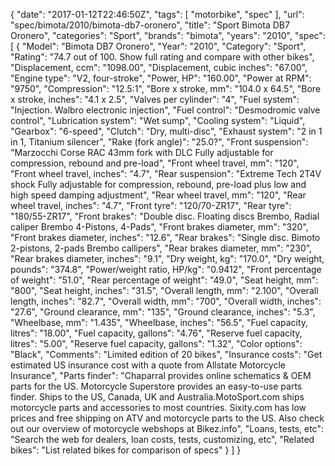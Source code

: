 {
    "date": "2017-01-12T22:46:50Z",
    "tags": [
        "motorbike",
        "spec"
    ],
    "url": "spec\/bimota\/2010\/bimota-db7-oronero",
    "title": "Sport Bimota DB7 Oronero",
    "categories": "Sport",
    "brands": "bimota",
    "years": "2010",
    "spec": [
        {
            "Model": "Bimota DB7 Oronero",
            "Year": "2010",
            "Category": "Sport",
            "Rating": "74.7 out of 100. Show full rating and compare with other bikes",
            "Displacement, ccm": "1098.00",
            "Displacement, cubic inches": "67.00",
            "Engine type": "V2, four-stroke",
            "Power, HP": "160.00",
            "Power at RPM": "9750",
            "Compression": "12.5:1",
            "Bore x stroke, mm": "104.0 x 64.5",
            "Bore x stroke, inches": "4.1 x 2.5",
            "Valves per cylinder": "4",
            "Fuel system": "Injection. Walbro electronic injection",
            "Fuel control": "Desmodromic valve control",
            "Lubrication system": "Wet sump",
            "Cooling system": "Liquid",
            "Gearbox": "6-speed",
            "Clutch": "Dry, multi-disc",
            "Exhaust system": "2 in 1 in 1, Titanium silencer",
            "Rake (fork angle)": "25.0?",
            "Front suspension": "Marzocchi Corse RAC 43mm fork with DLC Fully adjustable for compression, rebound and pre-load",
            "Front wheel travel, mm": "120",
            "Front wheel travel, inches": "4.7",
            "Rear suspension": "Extreme Tech 2T4V shock Fully adjustable for compression, rebound, pre-load plus low and high speed damping adjustment",
            "Rear wheel travel, mm": "120",
            "Rear wheel travel, inches": "4.7",
            "Front tyre": "120\/70-ZR17",
            "Rear tyre": "180\/55-ZR17",
            "Front brakes": "Double disc. Floating discs Brembo, Radial caliper Brembo 4-Pistons, 4-Pads",
            "Front brakes diameter, mm": "320",
            "Front brakes diameter, inches": "12.6",
            "Rear brakes": "Single disc. Bimoto 2-pistons, 2-pads Brembo callipers",
            "Rear brakes diameter, mm": "230",
            "Rear brakes diameter, inches": "9.1",
            "Dry weight, kg": "170.0",
            "Dry weight, pounds": "374.8",
            "Power\/weight ratio, HP\/kg": "0.9412",
            "Front percentage of weight": "51.0",
            "Rear percentage of weight": "49.0",
            "Seat height, mm": "800",
            "Seat height, inches": "31.5",
            "Overall length, mm": "2.100",
            "Overall length, inches": "82.7",
            "Overall width, mm": "700",
            "Overall width, inches": "27.6",
            "Ground clearance, mm": "135",
            "Ground clearance, inches": "5.3",
            "Wheelbase, mm": "1.435",
            "Wheelbase, inches": "56.5",
            "Fuel capacity, litres": "18.00",
            "Fuel capacity, gallons": "4.76",
            "Reserve fuel capacity, litres": "5.00",
            "Reserve fuel capacity, gallons": "1.32",
            "Color options": "Black",
            "Comments": "Limited edition of 20 bikes",
            "Insurance costs": "Get estimated US insurance cost with a quote from Allstate Motorcycle Insurance",
            "Parts finder": "Chaparral provides online schematics & OEM parts for the US.   Motorcycle Superstore provides an easy-to-use parts finder. Ships to the US, Canada, UK and Australia.MotoSport.com ships motorcycle parts and accessories to most countries.    Sixity.com has low prices and free shipping on ATV and motorcycle parts to the US. Also check out our overview of motorcycle webshops at Bikez.info",
            "Loans, tests, etc": "Search the web for dealers, loan costs, tests, customizing, etc",
            "Related bikes": "List related bikes for comparison of specs"
        }
    ]
}